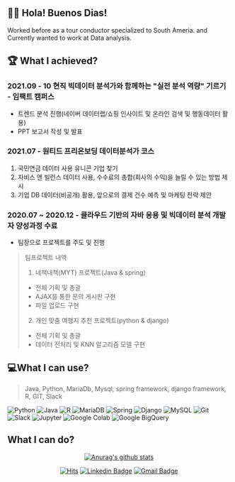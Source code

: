 ## 🙋‍♂️ Hola! Buenos Dias! <br>

Worked before as a tour conductor specialized to South Ameria.
and Currently wanted to work at Data analysis.

## 🏆 What I achieved?


### 2021.09 - 10 현직 빅데이터 분석가와 함께하는 "실전 분석 역량" 기르기 - 임팩트 캠퍼스
- 트렌드 분석 진행(네이버 데이터랩/쇼핑 인사이트 및 온라인 검색 및 행동데이터 활용)
- PPT 보고서 작성 및 발표


### 2021.07 - 원티드 프리온보딩 데이터분석가 코스
1. 국민연금 데이터 사용 유니콘 기업 찾기
2. 자비스 앤 빌런스 데이터 사용, 수수료의 총합(회사의 수익)을 늘릴 수 있는 방법 제시
3. 기업 DB 데이터(비공개) 활용, 앞으로의 결제 건수 예측 및 마케팅 전략 제안

### 2020.07 ~ 2020.12 - 클라우드 기반의 자바 응용 및 빅데이터 분석 개발자 양성과정 수료
- 팀장으로 프로젝트를 주도 및 진행
> 팀프로젝트 내역
>  1. 네책내책(MYT) 프로젝트(Java & spring)
>   - 전체 기획 및 총괄
>   - AJAX를 통한 문의 게시판 구현
>   - 파일 업로드 구현
>  2. 개인 맞춤 여행지 추천 프로젝트(python & django)
>   - 전체 기획 및 총괄
>   - 데이터 전처리 및 KNN 알고리즘 모델 구현
>  



## 💻What I can use?

> Java, Python, MariaDb, Mysql, spring framework, django framework, R, GIT, Slack

<img alt="Python" src ="https://img.shields.io/badge/Python-3776AB.svg?&style=flat-square&logo=Python&logoColor=white"/> <img alt="Java" src ="https://img.shields.io/badge/Java-007396.svg?&style=flat-square&logo=Java&logoColor=white"/> <img alt="R" src ="https://img.shields.io/badge/R-276DC3.svg?&style=flat-square&logo=R&logoColor=white"/> <img alt="MariaDB" src ="https://img.shields.io/badge/MariaDB-003545.svg?&style=flat-square&logo=MariaDB&logoColor=white"/> <img alt="Spring" src ="https://img.shields.io/badge/Spring-6DB33F.svg?&style=flat-square&logo=Spring&logoColor=white"/> <img alt="Django" src ="https://img.shields.io/badge/Django-092E20.svg?&style=flat-square&logo=Django&logoColor=white"/> <img alt="MySQL" src ="https://img.shields.io/badge/MySQL-4479A1.svg?&style=flat-square&logo=MySQL&logoColor=white"/> <img alt="Git" src ="https://img.shields.io/badge/Git-F05032.svg?&style=flat-square&logo=Git&logoColor=white"/><img alt="Slack" src ="https://img.shields.io/badge/Slack-4A154B.svg?&style=flat-square&logo=Slack&logoColor=white"/> <img alt="Jupyter" src ="https://img.shields.io/badge/Jupyter-F37626.svg?&style=flat-square&logo=Jupyter&logoColor=white"/> <img alt="Google Colab" src ="https://img.shields.io/badge/Google Colab-F9AB00.svg?&style=flat-square&logo=Google Colab&logoColor=white"/>
 <img alt="Google BigQuery" src ="https://img.shields.io/badge/Google BigQuery-669DF6.svg?&style=flat-square&logo=Google BigQuery&logoColor=white"/>

## What I can do?
<div align=center>
  
[![Anurag's github stats](https://github-readme-stats.vercel.app/api?username=Leo-hw)](https://github.com/anuraghazra/github-readme-stats)


[![Hits](https://hits.seeyoufarm.com/api/count/incr/badge.svg?url=https%3A%2F%2Fgithub.com%2Fzzsza)](https://hits.seeyoufarm.com) 
[![Linkedin Badge](https://img.shields.io/badge/-LinkedIn-blue?style=flat-square&logo=Linkedin&logoColor=white&link=https://www.linkedin.com/in/bonghwan-lee-bba315b1/)](https://www.linkedin.com/in/bonghwan-lee-bba315b1/)
[![Gmail Badge](https://img.shields.io/badge/Gmail-d14836?style=flat-square&logo=Gmail&logoColor=white&link=mailto:lbh6314@gmail.com)](mailto:lbh6314@gmail.com)
  


  </div>
